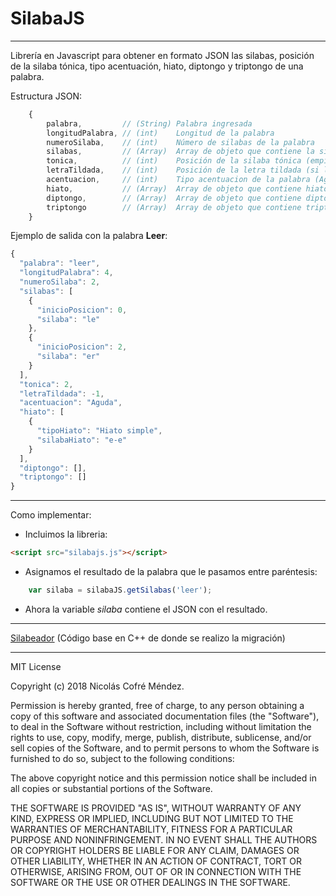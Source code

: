# SilabaJS
_____________
Librería en Javascript para obtener en formato JSON las silabas, posición de la silaba tónica, tipo acentuación, hiato, diptongo y triptongo de una palabra.

Estructura JSON:

```javascript
    {
        palabra,         // (String) Palabra ingresada
        longitudPalabra, // (int)    Longitud de la palabra
        numeroSilaba,    // (int)    Número de silabas de la palabra
        silabas,         // (Array)  Array de objeto que contiene la silaba (caracter) y la posicion en la palabra
        tonica,          // (int)    Posición de la silaba tónica (empieza en 1)
        letraTildada,    // (int)    Posición de la letra tildada (si la hay)
        acentuacion,     // (int)    Tipo acentuacion de la palabra (Aguda, Grave, Esdrujula y Sobresdrujula)
        hiato,           // (Array)  Array de objeto que contiene hiato (si la hay)
        diptongo,        // (Array)  Array de objeto que contiene diptongo (si la hay)
        triptongo        // (Array)  Array de objeto que contiene triptongo (si la hay)
    }
```

Ejemplo de salida con la palabra **Leer**:

```javascript
{
  "palabra": "leer",
  "longitudPalabra": 4,
  "numeroSilaba": 2,
  "silabas": [
    {
      "inicioPosicion": 0,
      "silaba": "le"
    },
    {
      "inicioPosicion": 2,
      "silaba": "er"
    }
  ],
  "tonica": 2,
  "letraTildada": -1,
  "acentuacion": "Aguda",
  "hiato": [
    {
      "tipoHiato": "Hiato simple",
      "silabaHiato": "e-e"
    }
  ],
  "diptongo": [],
  "triptongo": []
}
```

______________

Como implementar:

* Incluimos la libreria:
```html
<script src="silabajs.js"></script>
```

* Asignamos el resultado de la palabra que le pasamos entre paréntesis:
```javascript
    var silaba = silabaJS.getSilabas('leer');
```

* Ahora la variable *silaba* contiene el JSON con el resultado.

_________________
 [Silabeador](http://tip.iatext.ulpgc.es/silabas/) (Código base en C++ de donde se realizo la migración)
 
_________________
MIT License

Copyright (c) 2018 Nicolás Cofré Méndez.

Permission is hereby granted, free of charge, to any person obtaining a copy
of this software and associated documentation files (the "Software"), to deal
in the Software without restriction, including without limitation the rights
to use, copy, modify, merge, publish, distribute, sublicense, and/or sell
copies of the Software, and to permit persons to whom the Software is
furnished to do so, subject to the following conditions:

The above copyright notice and this permission notice shall be included in all
copies or substantial portions of the Software.

THE SOFTWARE IS PROVIDED "AS IS", WITHOUT WARRANTY OF ANY KIND, EXPRESS OR
IMPLIED, INCLUDING BUT NOT LIMITED TO THE WARRANTIES OF MERCHANTABILITY,
FITNESS FOR A PARTICULAR PURPOSE AND NONINFRINGEMENT. IN NO EVENT SHALL THE
AUTHORS OR COPYRIGHT HOLDERS BE LIABLE FOR ANY CLAIM, DAMAGES OR OTHER
LIABILITY, WHETHER IN AN ACTION OF CONTRACT, TORT OR OTHERWISE, ARISING FROM,
OUT OF OR IN CONNECTION WITH THE SOFTWARE OR THE USE OR OTHER DEALINGS IN THE
SOFTWARE.
